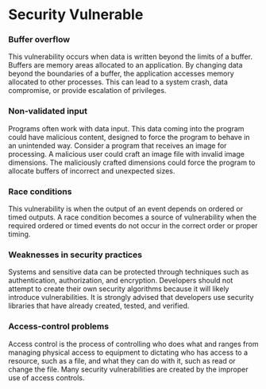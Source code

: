 # Security Vulnerable

### **Buffer overflow**

This vulnerability occurs when data is written beyond the limits of a buffer. Buffers are memory areas allocated to an application. By changing data beyond the boundaries of a buffer, the application accesses memory allocated to other processes. This can lead to a system crash, data compromise, or provide escalation of privileges.

### **Non-validated input**

Programs often work with data input. This data coming into the program could have malicious content, designed to force the program to behave in an unintended way. Consider a program that receives an image for processing. A malicious user could craft an image file with invalid image dimensions. The maliciously crafted dimensions could force the program to allocate buffers of incorrect and unexpected sizes.

### **Race conditions**

This vulnerability is when the output of an event depends on ordered or timed outputs. A race condition becomes a source of vulnerability when the required ordered or timed events do not occur in the correct order or proper timing.

### **Weaknesses in security practices**

Systems and sensitive data can be protected through techniques such as authentication, authorization, and encryption. Developers should not attempt to create their own security algorithms because it will likely introduce vulnerabilities. It is strongly advised that developers use security libraries that have already created, tested, and verified.

### **Access-control problems**

Access control is the process of controlling who does what and ranges from managing physical access to equipment to dictating who has access to a resource, such as a file, and what they can do with it, such as read or change the file. Many security vulnerabilities are created by the improper use of access controls.
